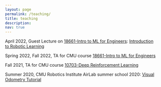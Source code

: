 ```yaml
---
layout: page
permalink: /teaching/
title: teaching 
description: 
nav: true
---
```


<!-- For now, this page is assumed to be a static description of your courses. You can convert it to a collection similar to `_projects/` so that you can have a dedicated page for each course.

Organize your courses by years, topics, or universities, however you like! -->


April 2022, Guest Lecture on [18661-Intro to ML for Engineers](https://18661.github.io/): [Introduction to Robotic Learning](https://docs.google.com/presentation/d/1gBx5P4PhKIvoQ2fYw61Muxv61_jY5xDrAvo_XjVO4Vc/edit?usp=sharing)

Spring 2022, Fall 2022, TA for CMU course [18661-Intro to ML for Engineers](https://18661.github.io/)

Fall 2021, TA for CMU course [10703-Deep Reinforcement Learning](https://cmudeeprl.github.io/703website_f21/)

Summer 2020, CMU Robotics Institute AirLab summer school 2020: [Visual Odometry Tutorial](https://www.youtube.com/watch?v=VOlYuK6AtAE&ab_channel=AirLab)